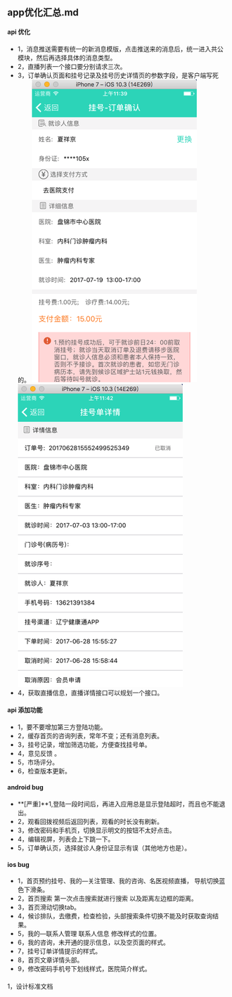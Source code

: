 ## app优化汇总.md
#### api 优化
* 1，消息推送需要有统一的新消息模版，点击推送来的消息后，统一进入共公模块，然后再选择具体的消息类型。
* 2，直播列表一个接口要分别请求三次。
* 3，订单确认页面和挂号记录及挂号历史详情页的参数字段，是客户端写死的。
![](img/1.png)
![](img/2.png)
* 4，获取直播信息，直播详情接口可以规划一个接口。

#### api 添加功能
* 1，要不要增加第三方登陆功能。
* 2，缓存首页的咨询列表，常年不变；还有消息列表。
* 3，挂号记录，增加筛选功能，方便查找挂号单。
* 4，意见反馈 。
* 5，市场评分。
* 6，检查版本更新。

#### android bug
* **[严重]**1,登陆一段时间后，再进入应用总是显示登陆超时，而且也不能退出。
* 2，观看回拨视频后返回列表，观看的时长没有刷新。
* 3，修改密码和手机页，切换显示明文的按钮不太好点击。
* 4，编辑视屏，列表会上下跳一下。
* 5，订单确认页，选择就诊人身份证显示有误（其他地方也是）。

#### ios bug
* 1，首页预约挂号、我的—关注管理、我的咨询、名医视频直播， 导航切换蓝色下滑条。
* 2，首页搜索  第一次点击搜索就进行搜索 以及距离左边框的距离。
* 3，首页滑动切换tab。
* 4，候诊排队，去缴费，检查检验，头部搜索条件切换不能及时获取查询结果。
* 5，我的—联系人管理 联系人信息 修改样式的位置。
* 6，我的咨询，未开通的提示信息，以及空页面的样式。
* 7，挂号订单详情提示的样式。
* 8，首页文章详情头部。
* 9，修改密码手机号下划线样式，医院简介样式。


####
1，设计标准文档



